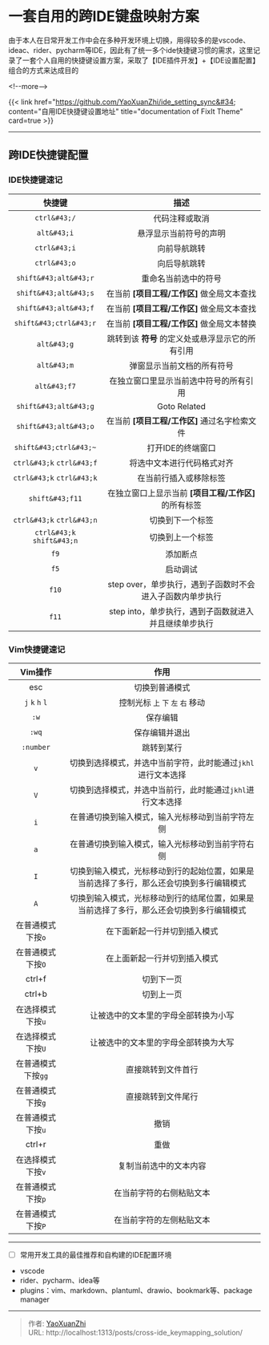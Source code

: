 # 一套自用的跨IDE键盘映射方案


由于本人在日常开发工作中会在多种开发环境上切换，用得较多的是vscode、ideac、rider、pycharm等IDE，因此有了统一多个ide快捷键习惯的需求，这里记录了一套个人自用的快捷键设置方案，采取了【IDE插件开发】&#43;【IDE设置配置】组合的方式来达成目的

&lt;!--more--&gt;

{{&lt; link href=&#34;https://github.com/YaoXuanZhi/ide_setting_sync&#34; content=&#34;自用IDE快捷键设置地址&#34; title=&#34;documentation of FixIt Theme&#34; card=true &gt;}}

---

## 跨IDE快捷键配置

### IDE快捷键速记
|  快捷键   |  描述   |
| :----: | :----------: |
| `ctrl&#43;/` |  代码注释或取消  |
| `alt&#43;i` |  悬浮显示当前符号的声明  |
| `ctrl&#43;i` |  向前导航跳转  |
| `ctrl&#43;o` |  向后导航跳转  |
| `shift&#43;alt&#43;r` |  重命名当前选中的符号  |
| `shift&#43;alt&#43;s` |  在当前 **[项目工程/工作区]** 做全局文本查找  |
| `shift&#43;alt&#43;f` |  在当前 **[项目工程/工作区]** 做全局文本查找  |
| `shift&#43;ctrl&#43;r` |  在当前 **[项目工程/工作区]** 做全局文本替换  |
| `alt&#43;g` |  跳转到该 **符号** 的定义处或悬浮显示它的所有引用  |
| `alt&#43;m` |  弹窗显示当前文档的所有符号  |
| `alt&#43;f7` |  在独立窗口里显示当前选中符号的所有引用  |
| `shift&#43;alt&#43;g` |  Goto Related  |
| `shift&#43;alt&#43;o` |  在当前 **[项目工程/工作区]** 通过名字检索文件  |
| `shift&#43;ctrl&#43;~` |  打开IDE的终端窗口  |
| `ctrl&#43;k` `ctrl&#43;f` |  将选中文本进行代码格式对齐  |
| `ctrl&#43;k` `ctrl&#43;k` |  在当前行插入或移除标签  |
| `shift&#43;f11` |  在独立窗口上显示当前 **[项目工程/工作区]** 的所有标签  |
| `ctrl&#43;k` `ctrl&#43;n` |  切换到下一个标签  |
| `ctrl&#43;k` `shift&#43;n` |  切换到上一个标签  |
| `f9` |  添加断点  |
| `f5` |  启动调试  |
| `f10` |  step over，单步执行，遇到子函数时不会进入子函数内单步执行  |
| `f11` |  step into，单步执行，遇到子函数就进入并且继续单步执行  |


### Vim快捷键速记
|  Vim操作   |  作用   |
| :----: | :----------: |
| esc |  切换到普通模式  |
| `j` `k` `h` `l` |  控制光标 `上` `下` `左` `右` 移动  |
| `:w` |  保存编辑  |
| `:wq` |  保存编辑并退出  |
| `:number` |  跳转到某行  |
| `v` |  切换到选择模式，并选中当前字符，此时能通过`jkhl`进行文本选择  |
| `V` |  切换到选择模式，并选中当前行，此时能通过`jkhl`进行文本选择  |
| `i` |  在普通切换到输入模式，输入光标移动到当前字符左侧  |
| `a` |  在普通切换到输入模式，输入光标移动到当前字符右侧  |
| `I` |  切换到输入模式，光标移动到行的起始位置，如果是当前选择了多行，那么还会切换到多行编辑模式  |
| `A` |  切换到输入模式，光标移动到行的结尾位置，如果是当前选择了多行，那么还会切换到多行编辑模式  |
| 在普通模式下按`o` |  在下面新起一行并切到插入模式  |
| 在普通模式下按`O` |  在上面新起一行并切到插入模式  |
| ctrl&#43;f |  切到下一页  |
| ctrl&#43;b |  切到上一页  |
| 在选择模式下按`u` |  让被选中的文本里的字母全部转换为小写  |
| 在选择模式下按`U` |  让被选中的文本里的字母全部转换为大写  |
| 在普通模式下按`gg` |  直接跳转到文件首行  |
| 在普通模式下按`g` |  直接跳转到文件尾行  |
| 在普通模式下按`u` |  撤销  |
| ctrl&#43;r |  重做  |
| 在选择模式下按`v` |  复制当前选中的文本内容  |
| 在普通模式下按`p` |  在当前字符的右侧粘贴文本  |
| 在普通模式下按`P` |  在当前字符的左侧粘贴文本  |

---

 - [ ] 常用开发工具的最佳推荐和自构建的IDE配置环境
 - vscode
 - rider、pycharm、idea等
 - plugins：vim、markdown、plantuml、drawio、bookmark等、package manager

---

> 作者: [YaoXuanZhi](https://github.com/YaoXuanZhi)  
> URL: http://localhost:1313/posts/cross-ide_keymapping_solution/  

